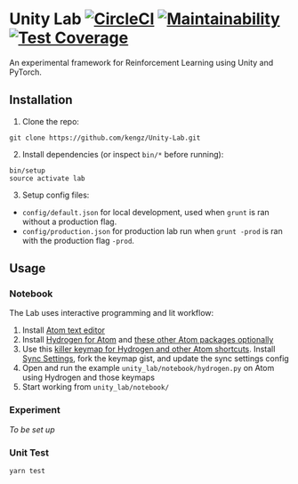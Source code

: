 # Unity Lab [![CircleCI](https://circleci.com/gh/kengz/Unity-Lab.svg?style=shield)](https://circleci.com/gh/kengz/Unity-Lab) [![Maintainability](https://api.codeclimate.com/v1/badges/cd657608713aa907e424/maintainability)](https://codeclimate.com/github/kengz/Unity-Lab/maintainability) [![Test Coverage](https://api.codeclimate.com/v1/badges/cd657608713aa907e424/test_coverage)](https://codeclimate.com/github/kengz/Unity-Lab/test_coverage)
An experimental framework for Reinforcement Learning using Unity and PyTorch.

## Installation

1. Clone the repo:
  ```shell
  git clone https://github.com/kengz/Unity-Lab.git
  ```

2. Install dependencies (or inspect `bin/*` before running):
  ```shell
  bin/setup
  source activate lab
  ```

3. Setup config files:
  -  `config/default.json` for local development, used when `grunt` is ran without a production flag.
  -  `config/production.json` for production lab run when `grunt -prod` is ran with the production flag `-prod`.

## Usage

### Notebook

The Lab uses interactive programming and lit workflow:

1. Install [Atom text editor](https://atom.io/)
2. Install [Hydrogen for Atom](https://atom.io/packages/hydrogen) and [these other Atom packages optionally](https://gist.github.com/kengz/70c20a0cb238ba1fbb29cdfe402c6470#file-packages-json-L3)
3. Use this [killer keymap for Hydrogen and other Atom shortcuts](https://gist.github.com/kengz/70c20a0cb238ba1fbb29cdfe402c6470#file-keymap-cson-L15-L18). Install [Sync Settings](https://atom.io/packages/sync-settings), fork the keymap gist, and update the sync settings config
4. Open and run the example `unity_lab/notebook/hydrogen.py` on Atom using Hydrogen and those keymaps
5. Start working from `unity_lab/notebook/`

### Experiment

_To be set up_

### Unit Test

```shell
yarn test
```
